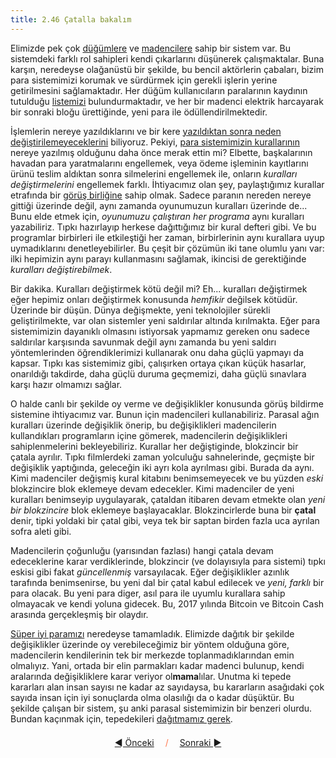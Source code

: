 ```yaml
---
title: 2.46 Çatalla bakalım
---
```


Elimizde pek çok [düğümlere](2.25_nodes.md) ve
[madencilere](2.09_miners.md) sahip bir sistem var.  Bu sistemdeki
farklı rol sahipleri kendi çıkarlarını düşünerek çalışmaktalar.  Buna
karşın, neredeyse olağanüstü bir şekilde, bu bencil aktörlerin
çabaları, bizim para sistemimizi korumak ve sürdürmek için gerekli
işlerin yerine getirilmesini sağlamaktadır.  Her düğüm kullanıcıların
paralarının kaydının tutulduğu [listemizi](2.10_money_ledger.md)
bulundurmaktadır, ve her bir madenci elektrik harcayarak bir sonraki
bloğu ürettiğinde, yeni para ile ödüllendirilmektedir.

İşlemlerin nereye yazıldıklarını ve bir kere [yazıldıktan sonra neden
değiştirilemeyeceklerini](2.11_blockchain.md) biliyoruz.  Pekiyi,
[para sistemimizin kurallarının](2.04_money_rules.md) nereye yazılmış
olduğunu daha önce merak ettin mi?  Elbette, başkalarının havadan para
yaratmalarını engellemek, veya ödeme işleminin kayıtlarını ürünü
teslim aldıktan sonra silmelerini engellemek ile, onların *kuralları
değiştirmelerini* engellemek farklı.  İhtiyacımız olan şey,
paylaştığımız kurallar etrafında bir [görüş
birliğine](2.24_consensus.md) sahip olmak.  Sadece paranın nereden
nereye gittiği üzerinde değil, aynı zamanda oyunumuzun kuralları
üzerinde de...  Bunu elde etmek için, *oyunumuzu çalıştıran her
programa* aynı kuralları yazabiliriz.  Tıpkı hazırlayıp herkese
dağıttığımız bir kural defteri gibi.  Ve bu programlar birbirleri ile
etkileştiği her zaman, birbirlerinin aynı kurallara uyup uymadıklarını
denetleyebilirler.  Bu çeşit bir çözümün iki tane olumlu yanı var:
ilki hepimizin aynı parayı kullanmasını sağlamak, ikincisi de
gerektiğinde *kuralları değiştirebilmek*.

Bir dakika.  Kuralları değiştirmek kötü değil mi?  Eh... kuralları
değiştirmek eğer hepimiz onları değiştirmek konusunda *hemfikir*
değilsek kötüdür.  Üzerinde bir düşün.  Dünya değişmekte, yeni
teknolojiler sürekli geliştirilmekte, var olan sistemler yeni
saldırılar altında kırılmakta.  Eğer para sistemimizin dayanıklı
olmasını istiyorsak yapmamız gereken onu sadece saldırılar karşısında
savunmak değil aynı zamanda bu yeni saldırı yöntemlerinden
öğrendiklerimizi kullanarak onu daha güçlü yapmayı da kapsar.  Tıpkı
kas sistemimiz gibi, çalışırken ortaya çıkan küçük hasarlar,
onarıldığı takdirde, daha güçlü duruma geçmemizi, daha güçlü sınavlara
karşı hazır olmamızı sağlar.

O halde canlı bir şekilde oy verme ve değişiklikler konusunda görüş
bildirme sistemine ihtiyacımız var.  Bunun için madencileri
kullanabiliriz.  Parasal ağın kuralları üzerinde değişiklik önerip, bu
değişiklikleri madencilerin kullandıkları programların içine gömerek,
madencilerin değişiklikleri sahiplenmelerini bekleyebiliriz.  Kurallar
her değiştiginde, blokzincir bir çatala ayrılır.  Tıpkı filmlerdeki
zaman yolculuğu sahnelerinde, geçmişte bir değişiklik yaptığında,
geleceğin iki ayrı kola ayrılması gibi.  Burada da aynı.  Kimi
madenciler değişmiş kural kitabını benimsemeyecek ve bu yüzden *eski*
blokzincire blok eklemeye devam edecekler.  Kimi madenciler de yeni
kuralları benimseyip uygulayarak, çataldan itibaren devam etmekte olan
*yeni bir blokzincire* blok eklemeye başlayacaklar.  Blokzincirlerde
buna bir **çatal** denir, tipki yoldaki bir çatal gibi, veya tek bir
saptan birden fazla uca ayrılan sofra aleti gibi.

Madencilerin çoğunluğu (yarısından fazlası) hangi çatala devam
edeceklerine karar verdiklerinde, blokzincir (ve dolayısıyla para
sistemi) tıpkı eskisi gibi fakat *güncellenmiş* varsayılacak.  Eğer
değişiklikler azınlık tarafında benimsenirse, bu yeni dal bir çatal
kabul edilecek ve *yeni, farklı* bir para olacak.  Bu yeni para diger,
asıl para ile uyumlu kurallara sahip olmayacak ve kendi yoluna
gidecek.  Bu, 2017 yılında Bitcoin ve Bitcoin Cash arasında
gerçekleşmiş bir olaydır.

[Süper iyi paramızı](2.03_good_money.md) neredeyse tamamladık.
Elimizde dağıtık bir şekilde değişiklikler üzerinde oy verebileceğimiz
bir yöntem olduğuna göre, madencilerin kendilerinin tek bir merkezde
toplanmadıklarından emin olmalıyız.  Yani, ortada bir elin parmakları
kadar madenci bulunup, kendi aralarında değişikliklere karar veriyor
ol**mama**lılar.  Unutma ki tepede kararları alan insan sayısı ne
kadar az sayıdaysa, bu kararların asağıdaki çok sayıda insan için iyi
sonuçlarda olma olasılığı da o kadar düşüktür.  Bu şekilde çalışan bir
sistem, şu anki parasal sistemimizin bir benzeri olurdu.  Bundan
kaçınmak için, tepedekileri [dağıtmamız gerek](2.47_randomx.md).



<p align='center' style='margin-top: 1.5em;'><span style='margin-right: 1em;'><a href="./2.45_mempool.md">◄ Önceki</a></span> <span style='color: #ff774d;'>/</span> <span style='margin-left: 1em;'><a href="./2.47_randomx.md">Sonraki ►</a></span></p>
